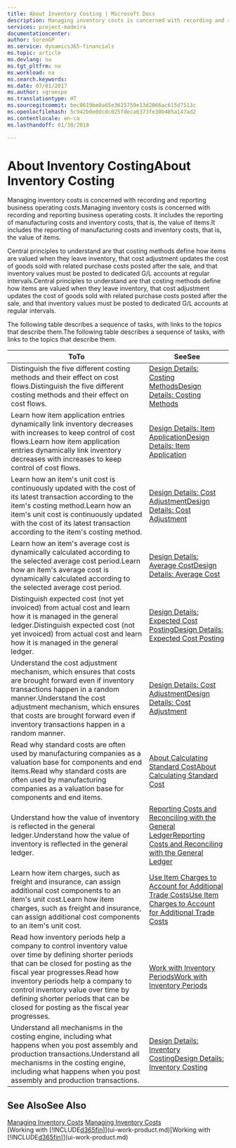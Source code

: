 ```yaml
---
title: About Inventory Costing | Microsoft Docs
description: Managing inventory costs is concerned with recording and reporting business operating costs. It includes the reporting of manufacturing costs and inventory costs, that is, the value of items.
services: project-madeira
documentationcenter: 
author: SorenGP
ms.service: dynamics365-financials
ms.topic: article
ms.devlang: na
ms.tgt_pltfrm: na
ms.workload: na
ms.search.keywords: 
ms.date: 07/01/2017
ms.author: sgroespe
ms.translationtype: HT
ms.sourcegitcommit: bec0619be0a65e3625759e13d2866ac615d7513c
ms.openlocfilehash: 5c942b0e0dcdc025fdeca6373fe30b485a147ad2
ms.contentlocale: en-ca
ms.lasthandoff: 01/30/2018

---
```

# <a name="about-inventory-costing"></a><span data-ttu-id="796ac-104">About Inventory Costing</span><span class="sxs-lookup"><span data-stu-id="796ac-104">About Inventory Costing</span></span>
<span data-ttu-id="796ac-105">Managing inventory costs is concerned with recording and reporting business operating costs.</span><span class="sxs-lookup"><span data-stu-id="796ac-105">Managing inventory costs is concerned with recording and reporting business operating costs.</span></span> <span data-ttu-id="796ac-106">It includes the reporting of manufacturing costs and inventory costs, that is, the value of items.</span><span class="sxs-lookup"><span data-stu-id="796ac-106">It includes the reporting of manufacturing costs and inventory costs, that is, the value of items.</span></span>  

 <span data-ttu-id="796ac-107">Central principles to understand are that costing methods define how items are valued when they leave inventory, that cost adjustment updates the cost of goods sold with related purchase costs posted after the sale, and that inventory values must be posted to dedicated G/L accounts at regular intervals.</span><span class="sxs-lookup"><span data-stu-id="796ac-107">Central principles to understand are that costing methods define how items are valued when they leave inventory, that cost adjustment updates the cost of goods sold with related purchase costs posted after the sale, and that inventory values must be posted to dedicated G/L accounts at regular intervals.</span></span>  

 <span data-ttu-id="796ac-108">The following table describes a sequence of tasks, with links to the topics that describe them.</span><span class="sxs-lookup"><span data-stu-id="796ac-108">The following table describes a sequence of tasks, with links to the topics that describe them.</span></span>   

|<span data-ttu-id="796ac-109">**To**</span><span class="sxs-lookup"><span data-stu-id="796ac-109">**To**</span></span>|<span data-ttu-id="796ac-110">**See**</span><span class="sxs-lookup"><span data-stu-id="796ac-110">**See**</span></span>|  
|------------|-------------|  
|<span data-ttu-id="796ac-111">Distinguish the five different costing methods and their effect on cost flows.</span><span class="sxs-lookup"><span data-stu-id="796ac-111">Distinguish the five different costing methods and their effect on cost flows.</span></span>|[<span data-ttu-id="796ac-112">Design Details: Costing Methods</span><span class="sxs-lookup"><span data-stu-id="796ac-112">Design Details: Costing Methods</span></span>](design-details-costing-methods.md)|  
|<span data-ttu-id="796ac-113">Learn how item application entries dynamically link inventory decreases with increases to keep control of cost flows.</span><span class="sxs-lookup"><span data-stu-id="796ac-113">Learn how item application entries dynamically link inventory decreases with increases to keep control of cost flows.</span></span>|[<span data-ttu-id="796ac-114">Design Details: Item Application</span><span class="sxs-lookup"><span data-stu-id="796ac-114">Design Details: Item Application</span></span>](design-details-item-application.md)|  
|<span data-ttu-id="796ac-115">Learn how an item's unit cost is continuously updated with the cost of its latest transaction according to the item's costing method.</span><span class="sxs-lookup"><span data-stu-id="796ac-115">Learn how an item's unit cost is continuously updated with the cost of its latest transaction according to the item's costing method.</span></span>|[<span data-ttu-id="796ac-116">Design Details: Cost Adjustment</span><span class="sxs-lookup"><span data-stu-id="796ac-116">Design Details: Cost Adjustment</span></span>](design-details-cost-adjustment.md)|  
|<span data-ttu-id="796ac-117">Learn how an item's average cost is dynamically calculated according to the selected average cost period.</span><span class="sxs-lookup"><span data-stu-id="796ac-117">Learn how an item's average cost is dynamically calculated according to the selected average cost period.</span></span>|[<span data-ttu-id="796ac-118">Design Details: Average Cost</span><span class="sxs-lookup"><span data-stu-id="796ac-118">Design Details: Average Cost</span></span>](design-details-average-cost.md)|  
|<span data-ttu-id="796ac-119">Distinguish expected cost (not yet invoiced) from actual cost and learn how it is managed in the general ledger.</span><span class="sxs-lookup"><span data-stu-id="796ac-119">Distinguish expected cost (not yet invoiced) from actual cost and learn how it is managed in the general ledger.</span></span>|[<span data-ttu-id="796ac-120">Design Details: Expected Cost Posting</span><span class="sxs-lookup"><span data-stu-id="796ac-120">Design Details: Expected Cost Posting</span></span>](design-details-expected-cost-posting.md)|  
|<span data-ttu-id="796ac-121">Understand the cost adjustment mechanism, which ensures that costs are brought forward even if inventory transactions happen in a random manner.</span><span class="sxs-lookup"><span data-stu-id="796ac-121">Understand the cost adjustment mechanism, which ensures that costs are brought forward even if inventory transactions happen in a random manner.</span></span>|[<span data-ttu-id="796ac-122">Design Details: Cost Adjustment</span><span class="sxs-lookup"><span data-stu-id="796ac-122">Design Details: Cost Adjustment</span></span>](design-details-cost-adjustment.md)|  
|<span data-ttu-id="796ac-123">Read why standard costs are often used by manufacturing companies as a valuation base for components and end items.</span><span class="sxs-lookup"><span data-stu-id="796ac-123">Read why standard costs are often used by manufacturing companies as a valuation base for components and end items.</span></span>|[<span data-ttu-id="796ac-124">About Calculating Standard Cost</span><span class="sxs-lookup"><span data-stu-id="796ac-124">About Calculating Standard Cost</span></span>](finance-about-calculating-standard-cost.md)|  
|<span data-ttu-id="796ac-125">Understand how the value of inventory is reflected in the general ledger.</span><span class="sxs-lookup"><span data-stu-id="796ac-125">Understand how the value of inventory is reflected in the general ledger.</span></span>|[<span data-ttu-id="796ac-126">Reporting Costs and Reconciling with the General Ledger</span><span class="sxs-lookup"><span data-stu-id="796ac-126">Reporting Costs and Reconciling with the General Ledger</span></span>](finance-report-costs-and-reconcile-with-the-general-ledger.md)|  
|<span data-ttu-id="796ac-127">Learn how item charges, such as freight and insurance, can assign additional cost components to an item's unit cost.</span><span class="sxs-lookup"><span data-stu-id="796ac-127">Learn how item charges, such as freight and insurance, can assign additional cost components to an item's unit cost.</span></span>|[<span data-ttu-id="796ac-128">Use Item Charges to Account for Additional Trade Costs</span><span class="sxs-lookup"><span data-stu-id="796ac-128">Use Item Charges to Account for Additional Trade Costs</span></span>](payables-how-assign-item-charges.md)|  
|<span data-ttu-id="796ac-129">Read how inventory periods help a company to control inventory value over time by defining shorter periods that can be closed for posting as the fiscal year progresses.</span><span class="sxs-lookup"><span data-stu-id="796ac-129">Read how inventory periods help a company to control inventory value over time by defining shorter periods that can be closed for posting as the fiscal year progresses.</span></span>|[<span data-ttu-id="796ac-130">Work with Inventory Periods</span><span class="sxs-lookup"><span data-stu-id="796ac-130">Work with Inventory Periods</span></span>](finance-how-to-work-with-inventory-periods.md)|  
|<span data-ttu-id="796ac-131">Understand all mechanisms in the costing engine, including what happens when you post assembly and production transactions.</span><span class="sxs-lookup"><span data-stu-id="796ac-131">Understand all mechanisms in the costing engine, including what happens when you post assembly and production transactions.</span></span>|[<span data-ttu-id="796ac-132">Design Details: Inventory Costing</span><span class="sxs-lookup"><span data-stu-id="796ac-132">Design Details: Inventory Costing</span></span>](design-details-inventory-costing.md)|

## <a name="see-also"></a><span data-ttu-id="796ac-133">See Also</span><span class="sxs-lookup"><span data-stu-id="796ac-133">See Also</span></span>
<span data-ttu-id="796ac-134">[Managing Inventory Costs](finance-manage-inventory-costs.md)  </span><span class="sxs-lookup"><span data-stu-id="796ac-134">[Managing Inventory Costs](finance-manage-inventory-costs.md)  </span></span>  
<span data-ttu-id="796ac-135">[Working with [!INCLUDE[d365fin](includes/d365fin_md.md)]](ui-work-product.md)</span><span class="sxs-lookup"><span data-stu-id="796ac-135">[Working with [!INCLUDE[d365fin](includes/d365fin_md.md)]](ui-work-product.md)</span></span>

